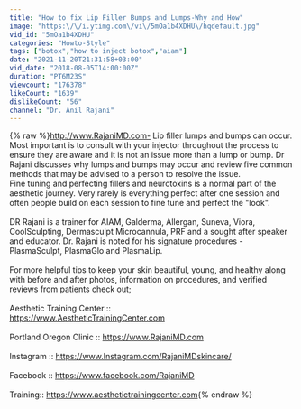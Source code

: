 ```yaml
---
title: "How to fix Lip Filler Bumps and Lumps-Why and How"
image: "https:\/\/i.ytimg.com\/vi\/5mOa1b4XDHU\/hqdefault.jpg"
vid_id: "5mOa1b4XDHU"
categories: "Howto-Style"
tags: ["botox","how to inject botox","aiam"]
date: "2021-11-20T21:31:58+03:00"
vid_date: "2018-08-05T14:00:00Z"
duration: "PT6M23S"
viewcount: "176378"
likeCount: "1639"
dislikeCount: "56"
channel: "Dr. Anil Rajani"
---
```

{% raw %}<a rel="nofollow" target="blank" href="http://www.RajaniMD.com-">http://www.RajaniMD.com-</a> Lip filler lumps and bumps can occur. Most important is to consult with your injector throughout the process to ensure they are aware and it is not an issue more than a lump or bump. Dr Rajani discusses why lumps and bumps may occur and review five common methods that may be advised to a person to resolve the issue.<br />Fine tuning and perfecting fillers and neurotoxins is a normal part of the aesthetic journey. Very rarely is everything perfect after one session and often people build on each session to fine tune and perfect the &quot;look&quot;.<br /><br />DR Rajani is a trainer for AIAM, Galderma, Allergan, Suneva, Viora, CoolSculpting, Dermasculpt Microcannula, PRF and a sought after speaker and educator. Dr. Rajani is noted for his signature procedures - PlasmaSculpt, PlasmaGlo and PlasmaLip. <br /><br />For more helpful tips to keep your skin beautiful, young, and healthy along with before and after photos, information on procedures, and verified reviews from patients check out; <br /><br />Aesthetic Training Center ::<br /><a rel="nofollow" target="blank" href="https://www.AestheticTrainingCenter.com">https://www.AestheticTrainingCenter.com</a> <br /><br />Portland Oregon Clinic :: <a rel="nofollow" target="blank" href="https://www.RajaniMD.com">https://www.RajaniMD.com</a><br /><br />Instagram :: <a rel="nofollow" target="blank" href="https://www.Instagram.com/RajaniMDskincare/">https://www.Instagram.com/RajaniMDskincare/</a><br /><br />Facebook :: <a rel="nofollow" target="blank" href="https://www.facebook.com/RajaniMD">https://www.facebook.com/RajaniMD</a><br /><br />Training:: <a rel="nofollow" target="blank" href="https://www.aesthetictrainingcenter.com">https://www.aesthetictrainingcenter.com</a>{% endraw %}
